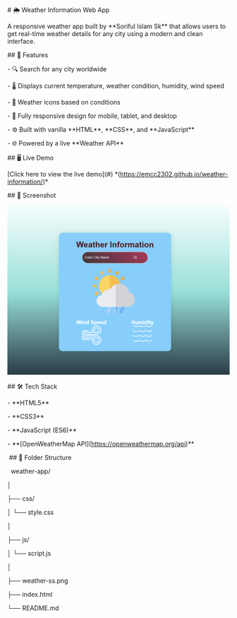 \# 🌦️ Weather Information Web App



A responsive weather app built by \*\*Soriful Islam Sk\*\* that allows users to get real-time weather details for any city using a modern and clean interface.



\## 🚀 Features



\- 🔍 Search for any city worldwide  

\- 🌡️ Displays current temperature, weather condition, humidity, wind speed  

\- 🌇 Weather icons based on conditions  

\- 📱 Fully responsive design for mobile, tablet, and desktop  

\- ⚙️ Built with vanilla \*\*HTML\*\*, \*\*CSS\*\*, and \*\*JavaScript\*\*  

\- 🌐 Powered by a live \*\*Weather API\*\*



\## 🖥️ Live Demo



\[Click here to view the live demo](#) \*(https://emcc2302.github.io/weather-information/)\*



\## 📸 Screenshot



![Weather App Screenshot](weather-ss.png)
  



\## 🛠️ Tech Stack



\- \*\*HTML5\*\*

\- \*\*CSS3\*\*

\- \*\*JavaScript (ES6)\*\*

\- \*\*\[OpenWeatherMap API](https://openweathermap.org/api)\*\* 



&nbsp;## 📂 Folder Structure



&nbsp; weather-app/

│

├── css/

│ └── style.css

│

├── js/

│ └── script.js

│

├── weather-ss.png

├── index.html

└── README.md



